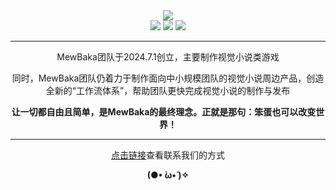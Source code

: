 <div align="center">
<picture>
<source media="(prefers-color-scheme: dark)" srcset="https://s3.bmp.ovh/imgs/2025/06/01/029c025b5c0cc4d9.png">
<img src="https://s3.bmp.ovh/imgs/2025/06/01/ba54f1c1f27b723b.png">
</picture><br>
<a href="https://space.bilibili.com/3546731419535895"><img src="https://img.shields.io/badge/在BiliBili上关注我们-white?logo=bilibili"></a>
<a href="https://mewbakateam.itch.io"><img src="https://img.shields.io/badge/itch.io-white?logo=itch.io"></a>
<a href="https://qm.qq.com/q/kIqDMi6DTy"><img src="https://img.shields.io/badge/加入QQ交流群-white?logo=QQ"></a>
<hr>
<p>MewBaka团队于2024.7.1创立，主要制作视觉小说类游戏</p>
<p>同时，MewBaka团队仍着力于制作面向中小规模团队的视觉小说周边产品，创造全新的“工作流体系”，帮助团队更快完成视觉小说的制作与发布</p>
<b>让一切都自由且简单，是MewBaka的最终理念。正就是那句：笨蛋也可以改变世界！</b>
<hr>
<p><a href="https://mewbaka.cn/#Contact">点击链接</a>查看联系我们的方式</p>
<b>(●• ̀ω•́ )✧</b>
</div>
